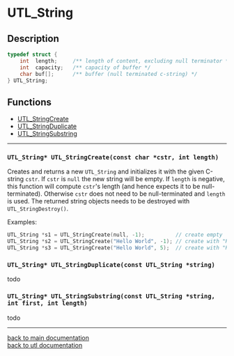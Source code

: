 # UTL_String

## Description

```c
typedef struct {
    int  length;     /** length of content, excluding null terminator */
    int  capacity;   /** capacity of buffer */
    char buf[];      /** buffer (null terminated c-string) */
} UTL_String;
```

## Functions

* [UTL_StringCreate](#stringcreate)
* [UTL_StringDuplicate](#stringduplicate)
* [UTL_StringSubstring](#stringsubstring)

---

<div name="stringcreate">

### `UTL_String* UTL_StringCreate(const char *cstr, int length)`

Creates and returns a new `UTL_String` and initializes it with the given C-string `cstr`.
If `cstr` is `null` the new string will be empty.
If `length` is negative, this function will compute `cstr`'s length (and hence expects it to be null-terminated).
Otherwise `cstr` does not need to be null-terminated and `length` is used.
The returned string objects needs to be destroyed with `UTL_StringDestroy()`.

Examples:
```c
UTL_String *s1 = UTL_StringCreate(null, -1);          // create empty
UTL_String *s2 = UTL_StringCreate("Hello World", -1); // create with "Hello World"
UTL_String *s3 = UTL_StringCreate("Hello World", 5);  // create with "Hello"
```

</div>

<div name="stringduplicate">

### `UTL_String* UTL_StringDuplicate(const UTL_String *string)`

todo

</div>

<div name="stringsubstring">

### `UTL_String* UTL_StringSubstring(const UTL_String *string, int first, int length)`

todo

</div>

---

[back to main documentation](readme.md) <br>
[back to utl documentation](utl.md)
